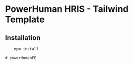 # PowerHuman HRIS - Tailwind Template

## Installation

```bash
    npm install
```
    # powerHumanFE
